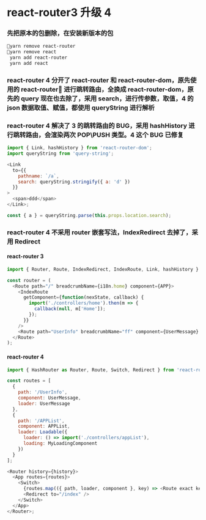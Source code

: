 # react-router3 升级 4

### 先把原本的包删除，在安装新版本的包

```bash
yarn remove react-router
yarn remove react
 yarn add react-router
 yarn add react
```

### react-router 4 分开了 react-router 和 react-router-dom，原先使用的 react-router 进行跳转路由，全换成 react-router-dom，原先的 query 现在也去除了，采用 search，进行传参数，取值，4 的 json 数据取值、赋值，都使用 queryString 进行解析

### react-router 4 解决了 3 的跳转路由的 BUG，采用 hashHistory 进行跳转路由，会渲染两次 POP\PUSH 类型。4 这个 BUG 已修复

```js
import { Link, hashHistory } from 'react-router-dom';
import queryString from 'query-string';

<Link
  to={{
    pathname: `/a`,
    search: queryString.stringify({ a: 'd' })
  }}
>
  <span>ddd</span>
</Link>;

const { a } = queryString.parse(this.props.location.search);
```

### react-router 4 不采用 router 嵌套写法，IndexRedirect 去掉了，采用 Redirect

#### react-router 3

```js
import { Router, Route, IndexRedirect, IndexRoute, Link, hashHistory } from 'react-router';

const router = (
  <Route path="/" breadcrumbName={i18n.home} component={APP}>
    <IndexRoute
      getComponent={function(nexState, callback) {
        import('./controllers/home').then(m => {
          callback(null, m['Home']);
        });
      }}
    />
    <Route path="UserInfo" breadcrumbName="ff" component={UserMessage} />
  </Route>
);
```

#### react-router 4

```js
import { HashRouter as Router, Route, Switch, Redirect } from 'react-router-dom';

const routes = [
  {
    path: '/UserInfo',
    component: UserMessage,
    loader: UserMessage
  },
  {
    path: '/APPList',
    component: APPList,
    loader: Loadable({
      loader: () => import('./controllers/appList'),
      loading: MyLoadingComponent
    })
  }
];

<Router history={history}>
  <App routes={routes}>
    <Switch>
      {routes.map(({ path, loader, component }, key) => <Route exact key={key} component={component} path={path} />)}
      <Redirect to="/index" />
    </Switch>
  </App>
</Router>;
```
